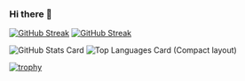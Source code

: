 ### Hi there 👋

[![GitHub Streak](http://github-readme-streak-stats.herokuapp.com?user=kawanishi2023)](https://git.io/streak-stats)
[![GitHub Streak](http://github-readme-streak-stats.herokuapp.com?user=kawanishi2023)](https://git.io/streak-stats)

![GitHub Stats Card](https://github-readme-stats.vercel.app/api?username=kawanishi2023&show_icons=true&theme=graywhite)
![Top Languages Card (Compact layout)](https://github-readme-stats.vercel.app/api/top-langs/?username=kawanishi2023&layout=compact&theme=graywhite)

[![trophy](https://github-profile-trophy.vercel.app/?username=kawanishi2023&theme=oldie&column=7)](https://github.com/ryo-ma/github-profile-trophy)

<!--
**kawanishi2023/kawanishi2023** is a ✨ _special_ ✨ repository because its `README.md` (this file) appears on your GitHub profile.

Here are some ideas to get you started:

- 🔭 I’m currently working on ...
- 🌱 I’m currently learning ...
- 👯 I’m looking to collaborate on ...
- 🤔 I’m looking for help with ...
- 💬 Ask me about ...
- 📫 How to reach me: ...
- 😄 Pronouns: ...
- ⚡ Fun fact: ...
-->
